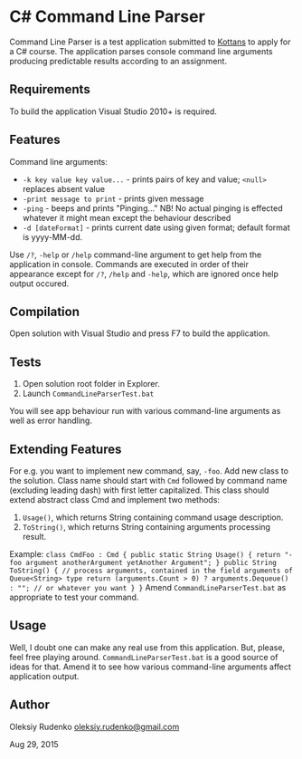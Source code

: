 # C# Command Line Parser
Command Line Parser is a test application submitted to [Kottans](http://kottans.org/) to apply for a C# course.
The application parses console command line arguments producing predictable results according to an assignment.

## Requirements
To build the application Visual Studio 2010+ is required.

## Features
Command line arguments:
* `-k key value key value...` - prints pairs of key and value; `<null>` replaces absent value
* `-print message to print` - prints given message
* `-ping` - beeps and prints "Pinging..." NB! No actual pinging is effected whatever it might mean except the behaviour described
* `-d [dateFormat]` - prints current date using given format; default format is yyyy-MM-dd.

Use `/?`, `-help` or `/help` command-line argument to get help from the application in console.
Commands are executed in order of their appearance except for `/?`, `/help` and `-help`, which are ignored once help output occured.

## Compilation
Open solution with Visual Studio and press F7 to build the application.

## Tests
1. Open solution root folder in Explorer.
2. Launch `CommandLineParserTest.bat`

You will see app behaviour run with various command-line arguments as well as error handling.

## Extending Features
For e.g. you want to implement new command, say, `-foo`.
Add new class to the solution.
Class name should start with `Cmd` followed by command name (excluding leading dash) with first letter capitalized.
This class should extend abstract class Cmd and implement two methods:
1. `Usage()`, which returns String containing command usage description.
2. `ToString()`, which returns String containing arguments processing result.

Example:
`class CmdFoo : Cmd
{
	public static String Usage()
    {
        return "-foo argument anotherArgument yetAnother Argument";
    }
    public String ToString()
    {
        // process arguments, contained in the field arguments of Queue<String> type
        return (arguments.Count > 0) ? arguments.Dequeue() : ""; // or whatever you want
    }
}`
Amend `CommandLineParserTest.bat` as appropriate to test your command.

## Usage
Well, I doubt one can make any real use from this application. But, please, feel free playing around.
`CommandLineParserTest.bat` is a good source of ideas for that. Amend it to see how various command-line arguments affect application output.

## Author
Oleksiy Rudenko oleksiy.rudenko@gmail.com

Aug 29, 2015